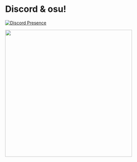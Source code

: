 # Discord & osu!

[![Discord Presence](https://lanyard.cnrad.dev/api/1096083876381728838?idleMessage=being%20offline)](https://discord.com/users/1096083876381728838)

<a href="https://osu.ppy.sh/users/bmhien"><img src="https://osu-sig.vercel.app/card?user=bmhien&mode=mania&lang=en&blur=100&animation=true&hue=306" width="410"></a></p>
